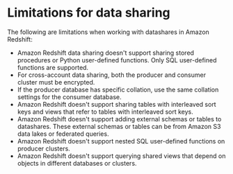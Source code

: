 # Limitations for data sharing<a name="limitations-datashare"></a>

The following are limitations when working with datashares in Amazon Redshift:
+ Amazon Redshift data sharing doesn't support sharing stored procedures or Python user\-defined functions\. Only SQL user\-defined functions are supported\.
+ For cross\-account data sharing, both the producer and consumer cluster must be encrypted\.
+ If the producer database has specific collation, use the same collation settings for the consumer database\.
+ Amazon Redshift doesn't support sharing tables with interleaved sort keys and views that refer to tables with interleaved sort keys\.
+ Amazon Redshift doesn't support adding external schemas or tables to datashares\. These external schemas or tables can be from Amazon S3 data lakes or federated queries\.
+ Amazon Redshift doesn't support nested SQL user\-defined functions on producer clusters\.
+ Amazon Redshift doesn't support querying shared views that depend on objects in different databases or clusters\.